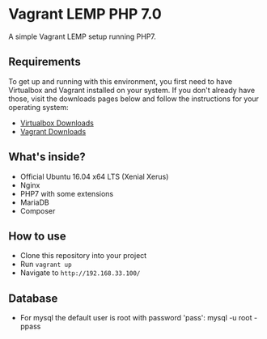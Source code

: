 # Vagrant LEMP PHP 7.0

A simple Vagrant LEMP setup running PHP7.

## Requirements

To get up and running with this environment, you first need to have Virtualbox and Vagrant installed on your system.
If you don't already have those, visit the downloads pages below and follow the instructions for your operating system:

* [Virtualbox Downloads](https://www.virtualbox.org/wiki/Downloads)
* [Vagrant Downloads](https://www.vagrantup.com/downloads.html)

## What's inside?

- Official Ubuntu 16.04 x64 LTS (Xenial Xerus)
- Nginx
- PHP7 with some extensions
- MariaDB
- Composer

## How to use

- Clone this repository into your project
- Run ``vagrant up``
- Navigate to ``http://192.168.33.100/`` 

## Database

- For mysql the default user is root with password 'pass': mysql -u root -ppass
